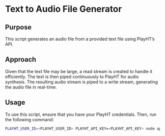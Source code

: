 # Text to Audio File Generator

## Purpose
This script generates an audio file from a provided text file using PlayHT’s API.

## Approach
Given that the text file may be large, a read stream is created to handle it efficiently. The text is then piped continuously to PlayHT for audio synthesis. The resulting audio stream is piped to a write stream, generating the audio file in real-time.

## Usage
To use this script, ensure that you have your PlayHT credentials. Then, run the following command:

```bash
PLAYHT_USER_ID=<PLAYHT_USER_ID> PLAYHT_API_KEY=<PLAYHT_API_KEY> node app.js